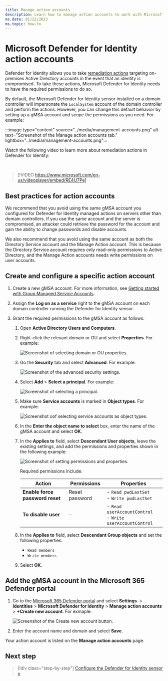 ```yaml
---
title: Manage action accounts
description: Learn how to manage action accounts to work with Microsoft Defender for Identity.
ms.date: 01/22/2023
ms.topic: how-to
---
```


# Microsoft Defender for Identity action accounts

Defender for Identity allows you to take [remediation actions](../remediation-actions.md) targeting on-premises Active Directory accounts in the event that an identity is compromised. To take these actions, Microsoft Defender for Identity needs to have the required permissions to do so.

By default, the Microsoft Defender for Identity sensor installed on a domain controller will impersonate the `LocalSystem` account of the domain controller and perform the actions. However, you can change this default behavior by setting up a gMSA account and scope the permissions as you need. For example:

:::image type="content" source="../media/management-accounts.png" alt-text="Screenshot of the Manage action accounts tab." lightbox="../media/management-accounts.png":::

Watch the following video to learn more about remediation actions in Defender for Identity:

<br>

> [!VIDEO https://www.microsoft.com/en-us/videoplayer/embed/RE4U7Pe]

## Best practices for action accounts

We recommend that you avoid using the same gMSA account you configured for Defender for Identity managed actions on servers other than domain controllers. If you use the same account and the server is compromised, an attacker could retrieve the password for the account and gain the ability to change passwords and disable accounts.

We also recommend that you avoid using the same account as both the Directory Service account and the Manage Action account. This is because the Directory Service account requires only read-only permissions to Active Directory, and the Manage Action accounts needs write permissions on user accounts.

## Create and configure a specific action account

1. Create a new gMSA account. For more information, see [Getting started with Group Managed Service Accounts](/windows-server/security/group-managed-service-accounts/getting-started-with-group-managed-service-accounts).

1. Assign the **Log on as a service** right to the gMSA account on each domain controller running the Defender for Identity sensor.

1. Grant the required permissions to the gMSA account as follows:

    1. Open **Active Directory Users and Computers**.

    1. Right-click the relevant domain or OU and select **Properties**. For example:

        ![Screenshot of selecting domain or OU properties.](../media/domain-properties.png)

    1. Go the **Security** tab and select **Advanced**. For example:

        ![Screenshot of the advanced security settings.](../media/advanced-security.png)

    1. Select **Add** > **Select a principal**. For example:

        ![Screenshot of selecting a principal.](../media/select-principal.png)

    1. Make sure **Service accounts** is marked in **Object types**. For example:

        ![Screenshot oof selecting service accounts as object types.](../media/object-types.png)

    1. In the **Enter the object name to select** box, enter the name of the gMSA account and select **OK**.

    1. In the **Applies to** field, select **Descendant User objects**, leave the existing settings, and add the permissions and properties shown in the following example:

        ![Screenshot of setting permissions and properties.](../media/permission-entry.png)

        Required permissions include:

        |Action  |Permissions  |Properties  |
        |---------|---------|---------|
        |**Enable force password reset**     |  Reset password       |   - `Read pwdLastSet` <br>- `Write pwdLastSet`      |
        |**To disable user**     |    -     |                   - `Read userAccountControl` <br>- `Write userAccountControl`      |

    1. In the **Applies to** field, select **Descendant Group objects** and set the following properties:

        - `Read members`
        - `Write members`

    1. Select **OK**.

## Add the gMSA account in the Microsoft 365 Defender portal

1. Go to the [Microsoft 365 Defender portal](https://security.microsoft.com) and select **Settings** -> **Identities** > **Microsoft Defender for Identity** > **Manage action accounts** > **+Create new account**. For exmaple:

    ![Screenshot of the Create new account button.](../media/manage-action-accounts.png)

1. Enter the account name and domain and select **Save**.

Your action account is listed on the **Manage action accounts** page.


## Next step

> [!div class="step-by-step"]
> [Configure the Defender for Identity sensor »](configure-sensor-settings.md)
